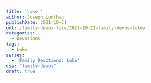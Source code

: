 ```yaml
---
title: 'Luke '
author: Joseph Louthan
publishDate: 2021-10-21
url: /family-devos-luke/2021-10-21-family-devos-luke/
categories:
  - Devotions
tags:
  - Luke
series:
  - 'Family Devotions: Luke'
css: "family-devos"
draft: true
---
```

